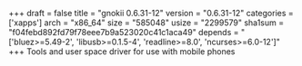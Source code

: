 +++
draft = false
title = "gnokii 0.6.31-12"
version = "0.6.31-12"
categories = ['xapps']
arch = "x86_64"
size = "585048"
usize = "2299579"
sha1sum = "f04febd892fd79f78eee7b9a523020c41c1aca49"
depends = "['bluez>=5.49-2', 'libusb>=0.1.5-4', 'readline>=8.0', 'ncurses>=6.0-12']"
+++
Tools and user space driver for use with mobile phones